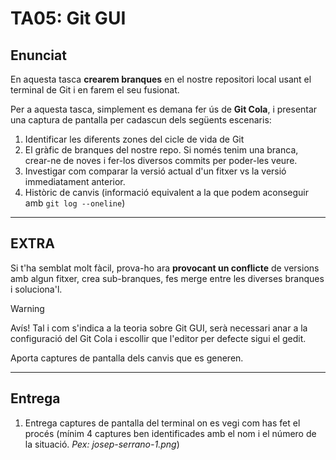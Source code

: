# TA05: Git GUI

## Enunciat
En aquesta tasca **crearem branques** en el nostre repositori local usant el terminal de Git i en farem el seu fusionat.

Per a aquesta tasca, simplement es demana fer ús de **Git Cola**, i presentar una captura de pantalla per cadascun dels següents escenaris:
1. Identificar les diferents zones del cicle de vida de Git
2. El gràfic de branques del nostre repo. Si només tenim una branca, crear-ne de noves i fer-los diversos commits per poder-les veure.
3. Investigar com comparar la versió actual d'un fitxer vs la versió immediatament anterior.
4. Històric de canvis (informació equivalent a la que podem aconseguir amb `git log --oneline`)

---
## EXTRA
Si t'ha semblat molt fàcil, prova-ho ara **provocant un conflicte** de versions amb algun fitxer, crea sub-branques, fes merge entre les diverses branques i soluciona'l.

>[!WARNING]
>Avís! Tal i com s'indica a la teoria sobre Git GUI, serà necessari anar a la configuració del Git Cola i escollir que l'editor per defecte sigui el gedit.

Aporta captures de pantalla dels canvis que es generen.

---
## Entrega
1. Entrega captures de pantalla del terminal on es vegi com has fet el procés (mínim 4 captures ben identificades amb el nom i el número de la situació. *Pex: josep-serrano-1.png*)

